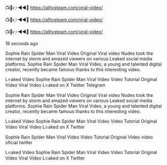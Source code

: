 
📺📱👉◄◄🔴  https://alltvsteam.com/viral-video/

📺📱👉◄◄🔴  https://alltvsteam.com/viral-video/

📺📱👉◄◄🔴  https://alltvsteam.com/viral-video/

18 seconds ago

Sophie Rain Spider Man Viral Video Original Viral video Nudes took the internet by storm and amazed viewers on various Leaked social media platforms. Sophie Rain Spider Man Viral Video, a young and talented digital creator, recently became famous thanks to this interesting video.

L𝚎aked Video Sophie Rain Spider Man Viral Video Video Tutorial Original Video Viral Video L𝚎aked on X Twitter Telegram

Sophie Rain Spider Man Viral Video Original Viral video Nudes took the internet by storm and amazed viewers on various Leaked social media platforms. Sophie Rain Spider Man Viral Video, a young and talented digital creator, recently became famous thanks to this interesting video.

L𝚎aked Video Sophie Rain Spider Man Viral Video Video Tutorial Original Video Viral Video L𝚎aked on X Twitter

Sophie Rain Spider Man Viral Video Video Tutorial Original Video video oficial twitter

L𝚎aked Video Sophie Rain Spider Man Viral Video Video Tutorial Original Video Viral Video L𝚎aked on X Twitter

